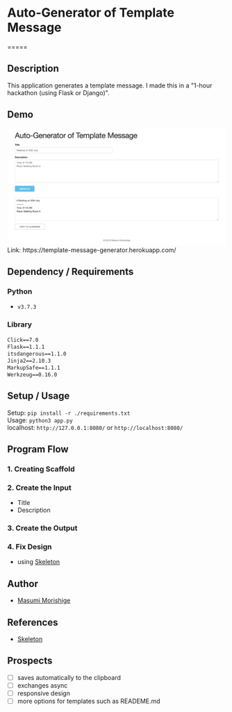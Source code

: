 # Auto-Generator of Template Message
=====
## Description
This application generates a template message.
I made this in a "1-hour hackathon (using Flask or Django)".

## Demo
<img src="./Demo.png" />
Link: https://template-message-generator.herokuapp.com/

## Dependency / Requirements
### Python
- `v3.7.3`

### Library
```
Click==7.0
Flask==1.1.1
itsdangerous==1.1.0
Jinja2==2.10.3
MarkupSafe==1.1.1
Werkzeug==0.16.0
```

## Setup / Usage
Setup: `pip install -r ./requirements.txt`<br>
Usage: `python3 app.py`<br>
localhost: `http://127.0.0.1:8080/` or `http://localhost:8080/`<br>

## Program Flow
### 1. Creating Scaffold

### 2. Create the Input
- Title
- Description

### 3. Create the Output

### 4. Fix Design
- using [Skeleton](http://getskeleton.com) 

## Author
- [Masumi Morishige](https://github.com/Masumi-M)

## References
- [Skeleton](http://getskeleton.com)

## Prospects
- [ ] saves automatically to the clipboard
- [ ] exchanges async
- [ ] responsive design
- [ ] more options for templates such as READEME.md
